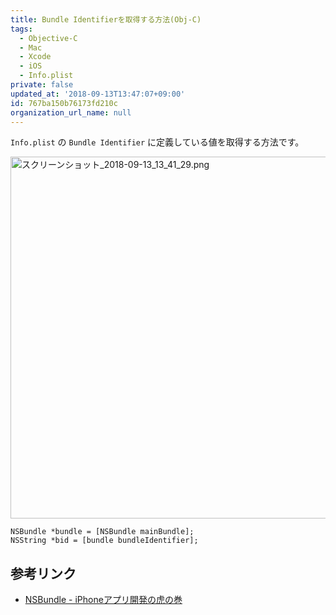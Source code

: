 ```yaml
---
title: Bundle Identifierを取得する方法(Obj-C)
tags:
  - Objective-C
  - Mac
  - Xcode
  - iOS
  - Info.plist
private: false
updated_at: '2018-09-13T13:47:07+09:00'
id: 767ba150b76173fd210c
organization_url_name: null
---
```

`Info.plist` の `Bundle Identifier` に定義している値を取得する方法です。

<img width="579" alt="スクリーンショット_2018-09-13_13_41_29.png" src="https://qiita-image-store.s3.amazonaws.com/0/138245/a6fa7638-ba52-58ff-b987-553f60baa3d1.png">

```objc
NSBundle *bundle = [NSBundle mainBundle];
NSString *bid = [bundle bundleIdentifier];
```

## 参考リンク

- [NSBundle - iPhoneアプリ開発の虎の巻](https://iphone-tora.sakura.ne.jp/nsbundle.html)
